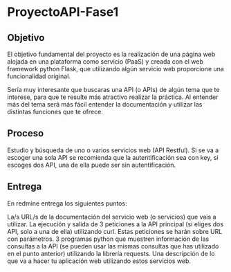 # ProyectoAPI-Fase1

## Objetivo
El objetivo fundamental del proyecto es la realización de una página web alojada en una plataforma como servicio (PaaS)  y creada con el web framework python Flask, que utilizando algún servicio web proporcione una funcionalidad original.

Sería muy interesante que buscaras una API (o APIs) de algún tema que te interese, para que te resulte más atractivo realizar la práctica. Al entender más del tema será más fácil entender la documentación y utilizar las distintas funciones que te ofrece.

## Proceso
Estudio y búsqueda de uno o varios servicios web (API Restful). Si se va a escoger una sola API se recomienda que la autentificación sea con key, si escoges dos API, una de ella puede ser sin autentificación.

## Entrega
En redmine entrega los siguientes puntos:

La/s URL/s de la documentación del servicio web (o servicios) que vais a utilizar.
La ejecución y salida de 3 peticiones a la API principal (si eliges dos API, solo a una de ella) utilizando curl. Estas peticiones se harán sobre URL con parámetros.
3 programas python que muestren información de las consultas a la API (se pueden usar las mismas consultas que has utilizado en el punto anterior) utilizando la librería requests. 
Una descripción de lo que va a hacer tu aplicación web utilizando estos servicios web.
